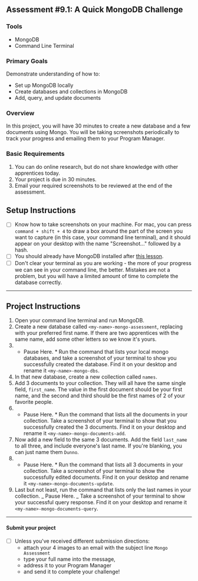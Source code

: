 ## Assessment #9.1: A Quick MongoDB Challenge

### Tools

- MongoDB
- Command Line Terminal

### Primary Goals

Demonstrate understanding of how to:

- Set up MongoDB locally
- Create databases and collections in MongoDB
- Add, query, and update documents

### Overview

In this project, you will have 30 minutes to create a new database and a few documents using Mongo. You will be taking screenshots periodically to track your progress and emailing them to your Program Manager.

### Basic Requirements

1. You can do online research, but do not share knowledge with other apprentices today.
2. Your project is due in 30 minutes.
3. Email your required screenshots to be reviewed at the end of the assessment.

## Setup Instructions

- [ ] Know how to take screenshots on your machine. For mac, you can press `command + shift + 4` to draw a box around the part of the screen you want to capture (in this case, your command line terminal), and it should appear on your desktop with the name "Screenshot..." followed by a hash.
- [ ] You should already have MongoDB installed after [this lesson](https://github.com/Techtonica/curriculum/blob/main/electives/databases/mongo-db.md).
- [ ] Don't clear your terminal as you are working - the more of your progress we can see in your command line, the better. Mistakes are not a problem, but you will have a limited amount of time to complete the database correctly.

---

## Project Instructions

1. Open your command line terminal and run MongoDB.
1. Create a new database called `<my-name>-mongo-assessment`, replacing <my-name> with your preferred first name. If there are two apprentices with the same name, add some other letters so we know it's yours.
1. - Pause Here. \* Run the command that lists your local mongo databases, and take a screenshot of your terminal to show you successfully created the database. Find it on your desktop and rename it `<my-name>-mongo-dbs`.
1. In that new database, create a new collection called `names`.
1. Add 3 documents to your collection. They will all have the same single field, `first_name`. The value in the first document should be your first name, and the second and third should be the first names of 2 of your favorite people.
1. - Pause Here. \* Run the command that lists all the documents in your collection. Take a screenshot of your terminal to show that you successfully created the 3 documents. Find it on your desktop and rename it `<my-name>-mongo-documents-add`.
1. Now add a new field to the same 3 documents. Add the field `last_name` to all three, and include everyone's last name. If you're blanking, you can just name them `Dunno`.
1. - Pause Here. \* Run the command that lists all 3 documents in your collection. Take a screenshot of your terminal to show the successfully edited documents. Find it on your desktop and rename it `<my-name>-mongo-documents-update`.
1. Last but not least, run the command that lists only the last names in your collection. _ Pause Here. _ Take a screenshot of your terminal to show your successful query response. Find it on your desktop and rename it `<my-name>-mongo-documents-query`.

---

#### Submit your project

- [ ] Unless you've received different submission directions:
  - attach your 4 images to an email with the subject line `Mongo Assessment`
  - type your full name into the message,
  - address it to your Program Manager
  - and send it to complete your challenge!

